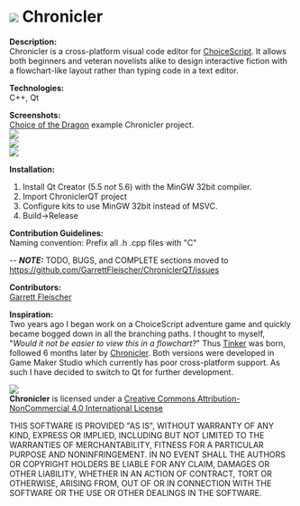 # ![](https://forum.choiceofgames.com/uploads/choiceofgames/270/107efc2878dfc5fc.png) Chronicler  
**Description:**  
Chronicler is a cross-platform visual code editor for [ChoiceScript](https://www.choiceofgames.com/make-your-own-games/choicescript-intro/). It allows both beginners and veteran novelists alike to design interactive fiction with a flowchart-like layout rather than typing code in a text editor.

**Technologies:**  
C++, Qt

**Screenshots:**  
[Choice of the Dragon](https://www.choiceofgames.com/dragon/) example Chronicler project.  
![](https://www.dropbox.com/s/eyinct3xuxvnzg0/Chronicler2_051216_1.png?dl=1)  
![](https://www.dropbox.com/s/e07s82ayi48xwbs/Chronicler2_051216_2.png?dl=1)  
![](https://www.dropbox.com/s/rn2odnysk0n62ju/Chronicler2_051216_3.png?dl=1)  

**Installation:**  
1. Install Qt Creator (5.5 *not* 5.6) with the MinGW 32bit compiler.  
2. Import ChroniclerQT project  
3. Configure kits to use MinGW 32bit instead of MSVC.  
4. Build->Release  

**Contribution Guidelines:**  
Naming convention: Prefix all .h .cpp files with "C"

-- ***NOTE:*** TODO, BUGS, and COMPLETE sections moved to https://github.com/GarrettFleischer/ChroniclerQT/issues

**Contributors:**  
[Garrett Fleischer](https://www.linkedin.com/in/garrett-fleischer-57a230b7)


**Inspiration:**  
Two years ago I began work on a ChoiceScript adventure game and quickly became bogged down in all the branching paths. I thought to myself, "_Would it not be easier to view this in a flowchart?_" Thus [Tinker](https://forum.choiceofgames.com/t/tool-tinker-visual-code-editor/6207) was born, followed 6 months later by [Chronicler](https://forum.choiceofgames.com/t/tool-chronicler-choicescript-visual-code-editor/6811). Both versions were developed in Game Maker Studio which currently has poor cross-platform support. As such I have decided to switch to Qt for further development.

![](https://licensebuttons.net/l/by-nc/4.0/88x31.png)  
**Chronicler** is licensed under a [Creative Commons Attribution-NonCommercial 4.0 International License](http://creativecommons.org/licenses/by-nc/4.0/)

THIS SOFTWARE IS PROVIDED "AS IS", WITHOUT WARRANTY OF ANY KIND, EXPRESS OR IMPLIED, INCLUDING BUT NOT LIMITED TO THE WARRANTIES OF MERCHANTABILITY, FITNESS FOR A PARTICULAR PURPOSE AND NONINFRINGEMENT. IN NO EVENT SHALL THE AUTHORS OR COPYRIGHT HOLDERS BE LIABLE FOR ANY CLAIM, DAMAGES OR OTHER LIABILITY, WHETHER IN AN ACTION OF CONTRACT, TORT OR OTHERWISE, ARISING FROM, OUT OF OR IN CONNECTION WITH THE SOFTWARE OR THE USE OR OTHER DEALINGS IN THE SOFTWARE.